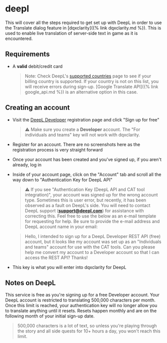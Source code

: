 # deepl

This will cover all the steps required to get set up with DeepL in order to use the Translate dialog feature in [dqxclarity]({% link dqxclarity.md %}). This is used to enable live translation of server-side text in game as it is encountered.

## Requirements

- A **valid** debit/credit card

  > Note: Check DeepL's [supported countries](https://support.deepl.com/hc/en-us/articles/360020016339-DeepL-Pro-is-not-available-in-my-country) page to see if your billing country is supported. If your country is not on this list, you will receive errors during sign-up. [Google Translate API]({% link google_api.md %}) is an alternative option in this case.

## Creating an account

- Visit the [DeepL Developer](https://www.deepl.com/pro#developer) registration page and click "Sign up for free"

  > ⚠️ Make sure you create a **Developer** account. The "For individuals and teams" key will not work with dqxclarity.

- Register for an account. There are no screenshots here as the registration process is very straight forward
- Once your account has been created and you've signed up, if you aren't already, log in
- Inside of your account page, click on the "Account" tab and scroll all the way down to "Authentication Key for DeepL API"

  > ⚠️ If you see "Authentication Key (DeepL API and CAT tool integration)", your account was signed up for the wrong account type. Sometimes this is user error, but recently, it has been observed as a fault on DeepL's side. You will need to contact DeepL support (**support@deepl.com**) for assistance with correcting this. Feel free to use the below as an e-mail template for requesting for help. Be sure to provide the e-mail address and DeepL account name in your email:

  > Hello, I intended to sign up for a DeepL Developer REST API (free) account, but it looks like my account was set up as an "Individuals and teams" account for use with the CAT tools. Can you please help me convert my account to a Developer account so that I can access the REST API? Thanks!

- This key is what you will enter into dqxclarity for DeepL

## Notes on DeepL

This service is free as you're signing up for a free Developer account. Your DeepL account is restricted to translating 500,000 characters per month. Once this limit is reached, your authentication key will no longer allow you to translate anything until it resets. Resets happen monthly and are on the following month of your initial sign-up date. 

> 500,000 characters is a lot of text, so unless you're playing through the story and all side quests for 10+ hours a day, you won't reach this limit.
